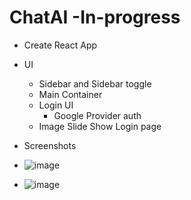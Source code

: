# ChatAI  -In-progress

- Create React App
- UI
    - Sidebar and Sidebar toggle
    - Main Container
    - Login UI
        - Google Provider auth
    - Image Slide Show Login page


- Screenshots
- ![image](https://github.com/user-attachments/assets/72aadacd-94e8-4a0e-863e-c69e440b7c37)
- ![image](https://github.com/user-attachments/assets/2f8c764d-c4a1-471e-ade7-a527874957fe)

